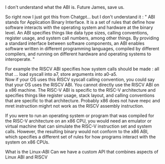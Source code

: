 I don't understand what the ABI is. Future James, save us.

So right now I just got this from Chatgpt... but I don't understand it : 
"
ABI stands for Application Binary Interface. It is a set of rules that define how software interacts with the operating system and hardware at the binary level. An ABI specifies things like data type sizes, calling conventions, register usage, and system call numbers, among other things. By providing a standard interface between software components, an ABI enables software written in different programming languages, compiled by different compilers, and running on different hardware and operating systems to interoperate.
"

For example the RISCV ABI specifies how system calls should be made : all that ... load syscall into a7, store arguments into a0-a5.  
Now if your OS uses this RISCV syscall calling convention, you could say that your OS uses the RISCV ABI. You cannot directly use the RISCV ABI  on a x86 machine. The RISC-V ABI is specific to the RISC-V architecture and specifies things like register usage, stack layout, and calling conventions that are specific to that architecture. Probably x86 does not have mepc and mret instruction mighrt not work as the RISCV assembly instruction.  

If you were to run an operating system or program that was compiled for the RISC-V architecture on an x86 CPU, you would need an emulator or virtual machine that can simulate the RISC-V instruction set and system calls. However, the resulting binary would not conform to the x86 ABI, which specifies a different set of rules for how programs interact with the system on x86 CPUs.

What is the Linux-ABI
Can we have a custom API that combines aspects of Linux ABI and RISCV